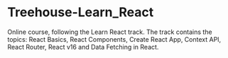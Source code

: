 # Treehouse-Learn_React
Online course, following the Learn React track. The track contains the topics: React Basics, React Components, Create React App, Context API, React Router, React v16 and Data Fetching in React.
